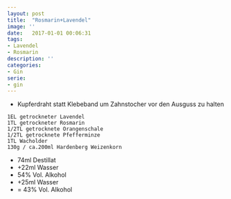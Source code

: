 ```yaml
---
layout: post
title:  "Rosmarin+Lavendel"
image: ''
date:   2017-01-01 00:06:31
tags:
- Lavendel
- Rosmarin
description: ''
categories:
- Gin
serie: 
- gin
---
```


* Kupferdraht statt Klebeband um Zahnstocher vor den Ausguss zu halten

```
1EL getrockneter Lavendel
1TL getrockneter Rosmarin
1/2TL getrocknete Orangenschale
1/2TL getrocknete Pfefferminze
1TL Wacholder
130g / ca.200ml Hardenberg Weizenkorn
```
* 74ml Destillat
* +22ml Wasser
* 54% Vol. Alkohol
* +25ml Wasser
* = 43% Vol. Alkohol
